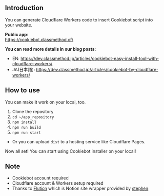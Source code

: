 ## Introduction

You can generate Cloudflare Workers code to insert Cookiebot script into your website.

__Public app__:  
https://cookiebot.classmethod.cf/


__You can read more details in our blog posts__:
- EN: https://dev.classmethod.jp/articles/cookiebot-easy-install-tool-with-cloudflare-workers/
- JA(日本語): https://dev.classmethod.jp/articles/cookiebot-by-cloudflare-workers/

## How to use

You can make it work on your local, too.

1. Clone the repository
2. `cd ~/app_repository`
3. `npm install`
4. `npm run build`
5. `npm run start`
  - Or you can upload `dist` to a hosting service like Cloudflare Pages.

Now all set!
You can start using Cookiebot installer on your local!

## Note
- Cookiebot account required
- Cloudflare account & Workers setup required
- Thanks to [Flution](https://stephenou.notion.site/Fruition-Free-Open-Source-Toolkit-for-Building-Websites-with-Notion-771ef38657244c27b9389734a9cbff44) which is Notion site wrapper provided by [stephen](http://twitter.com/stephenou)
